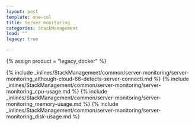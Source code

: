 ```yaml
---
layout: post
template: one-col
title: Server monitoring
categories: StackManagement
lead: ""
legacy: true

---
```

{% assign product = "legacy_docker" %}

{% include _inlines/StackManagement/common/server-monitoring/server-monitoring_although-cloud-66-detects-server-connecti.md %}
{% include _inlines/StackManagement/common/server-monitoring/server-monitoring_cpu-usage.md %}
{% include _inlines/StackManagement/common/server-monitoring/server-monitoring_memory-usage.md %}
{% include _inlines/StackManagement/common/server-monitoring/server-monitoring_disk-usage.md %}
